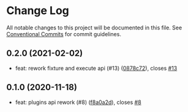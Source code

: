 # Change Log

All notable changes to this project will be documented in this file.
See [Conventional Commits](https://conventionalcommits.org) for commit guidelines.

## 0.2.0 (2021-02-02)

* feat: rework fixture and execute api (#13) ([0878c72](https://github.com/Nayni/fluse/commit/0878c72)), closes [#13](https://github.com/Nayni/fluse/issues/13)





## 0.1.0 (2020-11-18)

* feat: plugins api rework (#8) ([f8a0a2d](https://github.com/Nayni/fluse/commit/f8a0a2d)), closes [#8](https://github.com/Nayni/fluse/issues/8)

